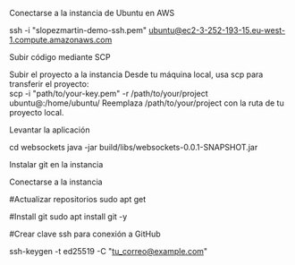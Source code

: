 

Conectarse a la instancia de Ubuntu en AWS

ssh -i "slopezmartin-demo-ssh.pem" ubuntu@ec2-3-252-193-15.eu-west-1.compute.amazonaws.com


Subir código mediante SCP

Subir el proyecto a la instancia
Desde tu máquina local, usa scp para transferir el proyecto:  
scp -i "path/to/your-key.pem" -r /path/to/your/project ubuntu@<public-ip>:/home/ubuntu/
Reemplaza /path/to/your/project con la ruta de tu proyecto local.

Levantar la aplicación

cd websockets
java -jar build/libs/websockets-0.0.1-SNAPSHOT.jar

Instalar git en la instancia

Conectarse a la instancia

#Actualizar repositorios
sudo apt get

#Install git
sudo apt install git -y


#Crear clave ssh para conexión a GitHub

ssh-keygen -t ed25519 -C "tu_correo@example.com"